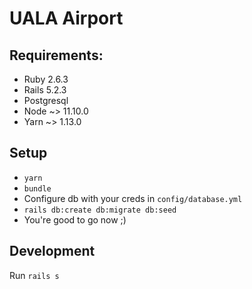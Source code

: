 # UALA Airport

## Requirements:
* Ruby 2.6.3
* Rails 5.2.3
* Postgresql
* Node ~> 11.10.0
* Yarn ~> 1.13.0

## Setup
* `yarn`
* `bundle`
* Configure db with your creds in `config/database.yml`
* `rails db:create db:migrate db:seed`
* You're good to go now ;)

## Development
Run `rails s`
